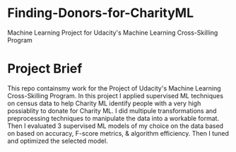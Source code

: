 # Finding-Donors-for-CharityML

Machine Learning Project for Udacity's Machine Learning Cross-Skilling Program


# Project Brief

This repo containsmy work for the Project of Udacity's Machine Learning Cross-Skilling Program. In this project I applied supervised ML techniques on census data to help Charity ML identify people with a very high possiablity to donate for Charity ML. I did multipule transformations and preprocessing techniques to manipulate the data into a workable format. Then I evaluated 3 supervised ML models of my choice on the data based on based on accuracy, F-score metrics, & algorithm efficiency. Then I tuned and optimized the selected model.
